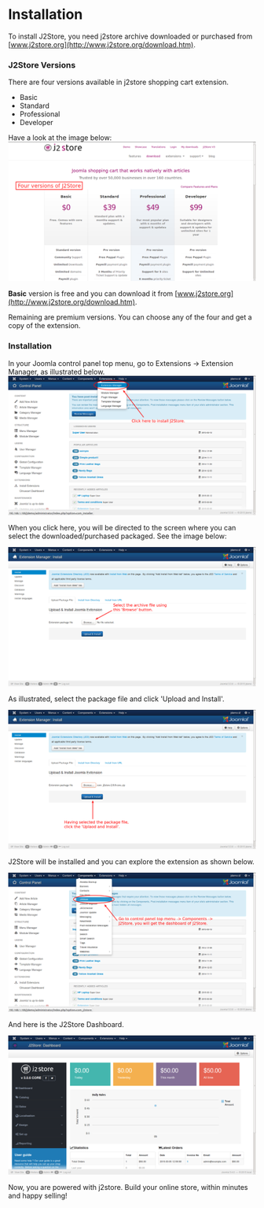 # Installation

To install J2Store, you need j2store archive downloaded or purchased from [www.j2store.org](http://www.j2store.org/download.htm).

### J2Store Versions

There are four versions available in j2store shopping cart extension.

* Basic
* Standard
* Professional
* Developer

Have a look at the image below:
![J2Store Versions](install_j2store_3.png)

**Basic** version is free and you can download it from [www.j2store.org](http://www.j2store.org/download.htm).

Remaining are premium versions. You can choose any of the four and get a copy of the extension.

### Installation
In your Joomla control panel top menu, go to Extensions -> Extension Manager, as illustrated below.
![Installation 1](install_j2store_1.png)

When you click here, you will be directed to the screen where you can select the downloaded/purchased packaged. See the image below:

![Installation 2](install_j2store_2.png)

As illustrated, select the package file and click 'Upload and Install'.

![Installation 3](install_j2store_4.png)

J2Store will be installed and you can explore the extension as shown below.

![Installation 4](install_j2store_5.png)

And here is the J2Store Dashboard.

![Dashboard](j2store_dashboard.png)

Now, you are powered with j2store. Build your online store, within minutes and happy selling!












